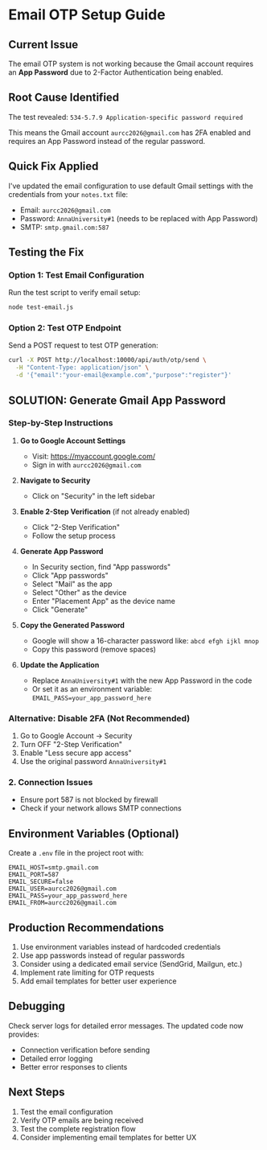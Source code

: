 # Email OTP Setup Guide

## Current Issue
The email OTP system is not working because the Gmail account requires an **App Password** due to 2-Factor Authentication being enabled.

## Root Cause Identified
The test revealed: `534-5.7.9 Application-specific password required`

This means the Gmail account `aurcc2026@gmail.com` has 2FA enabled and requires an App Password instead of the regular password.

## Quick Fix Applied
I've updated the email configuration to use default Gmail settings with the credentials from your `notes.txt` file:
- Email: `aurcc2026@gmail.com`
- Password: `AnnaUniversity#1` (needs to be replaced with App Password)
- SMTP: `smtp.gmail.com:587`

## Testing the Fix

### Option 1: Test Email Configuration
Run the test script to verify email setup:
```bash
node test-email.js
```

### Option 2: Test OTP Endpoint
Send a POST request to test OTP generation:
```bash
curl -X POST http://localhost:10000/api/auth/otp/send \
  -H "Content-Type: application/json" \
  -d '{"email":"your-email@example.com","purpose":"register"}'
```

## SOLUTION: Generate Gmail App Password

### Step-by-Step Instructions

1. **Go to Google Account Settings**
   - Visit: https://myaccount.google.com/
   - Sign in with `aurcc2026@gmail.com`

2. **Navigate to Security**
   - Click on "Security" in the left sidebar

3. **Enable 2-Step Verification** (if not already enabled)
   - Click "2-Step Verification"
   - Follow the setup process

4. **Generate App Password**
   - In Security section, find "App passwords"
   - Click "App passwords"
   - Select "Mail" as the app
   - Select "Other" as the device
   - Enter "Placement App" as the device name
   - Click "Generate"

5. **Copy the Generated Password**
   - Google will show a 16-character password like: `abcd efgh ijkl mnop`
   - Copy this password (remove spaces)

6. **Update the Application**
   - Replace `AnnaUniversity#1` with the new App Password in the code
   - Or set it as an environment variable: `EMAIL_PASS=your_app_password_here`

### Alternative: Disable 2FA (Not Recommended)
1. Go to Google Account → Security
2. Turn OFF "2-Step Verification"
3. Enable "Less secure app access"
4. Use the original password `AnnaUniversity#1`

### 2. Connection Issues
- Ensure port 587 is not blocked by firewall
- Check if your network allows SMTP connections

## Environment Variables (Optional)
Create a `.env` file in the project root with:
```env
EMAIL_HOST=smtp.gmail.com
EMAIL_PORT=587
EMAIL_SECURE=false
EMAIL_USER=aurcc2026@gmail.com
EMAIL_PASS=your_app_password_here
EMAIL_FROM=aurcc2026@gmail.com
```

## Production Recommendations
1. Use environment variables instead of hardcoded credentials
2. Use app passwords instead of regular passwords
3. Consider using a dedicated email service (SendGrid, Mailgun, etc.)
4. Implement rate limiting for OTP requests
5. Add email templates for better user experience

## Debugging
Check server logs for detailed error messages. The updated code now provides:
- Connection verification before sending
- Detailed error logging
- Better error responses to clients

## Next Steps
1. Test the email configuration
2. Verify OTP emails are being received
3. Test the complete registration flow
4. Consider implementing email templates for better UX
